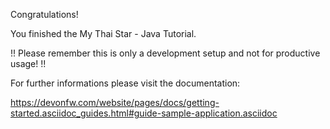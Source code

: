 Congratulations! 

You finished the My Thai Star - Java Tutorial.

!! Please remember this is only a development setup and not for productive usage! !!

For further informations please visit the documentation: 

https://devonfw.com/website/pages/docs/getting-started.asciidoc_guides.html#guide-sample-application.asciidoc
